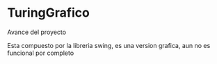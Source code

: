 # TuringGrafico
Avance del proyecto

Esta compuesto por la libreria swing, es una version grafica, aun no es funcional por completo
